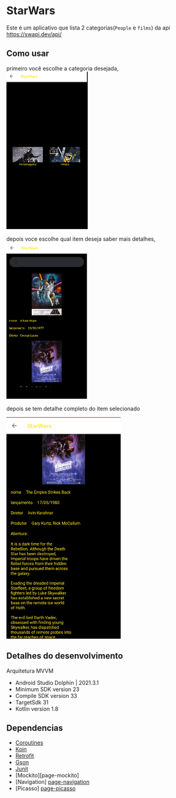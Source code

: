 # StarWars
Este é um aplicativo que lista 2 categorias(`People` e `films`) da api https://swapi.dev/api/ 

## Como usar
primeiro você escolhe a categoria desejada,
![img.png](img.png)

depois voce escolhe qual item deseja saber mais detalhes,
![img_2.png](img_2.png)

depois se tem detalhe completo do item selecionado

![img_3.png](img_3.png)


## Detalhes do desenvolvimento
Arquitetura MVVM
* Android Studio Dolphin | 2021.3.1
* Minimum SDK version 23
* Compile SDK version 33 
* TargetSdk 31
* Kotlin version 1.8

## Dependencias

* [Coroutines][page-coroutine]
* [Koin][page-koin]
* [Retrofit][page-retrofit]
* [Gson][page-gson]
* [Junit][page-junit]
* [Mockito][page-mockito]
* [Navigation] [page-navigation]
* [Picasso] [page-picasso]


[page-coroutine]: https://github.com/Kotlin/kotlinx.coroutines
[page-koin]: https://insert-koin.io/
[page-retrofit]: https://square.github.io/retrofit/
[page-gson]: https://github.com/google/gson
[page-junit]: https://developer.android.com/training/testing/junit-rules
[page-navigation]: https://developer.android.com/guide/navigation?gclid=CjwKCAjw_YShBhAiEiwAMomsEDGJwN7DBDxOQWdwsTz7FKjoOfomM8bbizEBuaMn9rzKRj_2zNILPRoC5QgQAvD_BwE&gclsrc=aw.ds&hl=pt-br
[page-picasso]: https://square.github.io/picasso/
